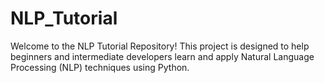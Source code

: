 # NLP_Tutorial
Welcome to the NLP Tutorial Repository! This project is designed to help beginners and intermediate developers learn and apply Natural Language Processing (NLP) techniques using Python.
